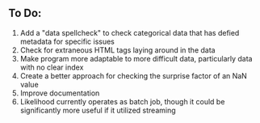 ## To Do: ##

1. Add a "data spellcheck" to check categorical data that has defied metadata for specific issues 
2. Check for extraneous HTML tags laying around in the data
3. Make program more adaptable to more difficult data, particularly data with no clear index
4. Create a better approach for checking the surprise factor of an NaN value
5. Improve documentation
6. Likelihood currently operates as batch job, though it could be significantly more useful if it utilized streaming

